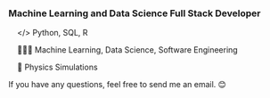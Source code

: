 <!--
**cemenenkoff/cemenenkoff** is a ✨ _special_ ✨ repository because its `README.md` (this file) appears on your GitHub profile.

Here are some ideas to get you started:

- 🔭 I’m currently working on ...
- 🌱 I’m currently learning ...
- 👯 I’m looking to collaborate on ...
- 🤔 I’m looking for help with ...
- 💬 Ask me about ...
- 📫 How to reach me: ...
- 😄 Pronouns: ...
- ⚡ Fun fact: ...
-->
### Machine Learning and Data Science Full Stack Developer
  
  &nbsp;&nbsp;&nbsp;&nbsp;</> Python, SQL, R
  
  &nbsp;&nbsp;&nbsp;&nbsp;👨🏻‍💻  Machine Learning, Data Science, Software Engineering
  
  &nbsp;&nbsp;&nbsp;&nbsp;💫  Physics Simulations

If you have any questions, feel free to send me an email. 😊

